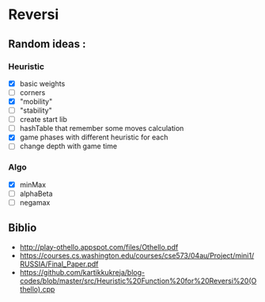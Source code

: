 # Reversi

## Random ideas :
### Heuristic
- [x] basic weights
- [ ] corners
- [x] "mobility"
- [ ] "stability"
- [ ] create start lib
- [ ] hashTable that remember some moves calculation
- [x] game phases with different heuristic for each
- [ ] change depth with game time
 
### Algo
- [x] minMax
- [ ] alphaBeta
- [ ] negamax
 
## Biblio
- http://play-othello.appspot.com/files/Othello.pdf
- https://courses.cs.washington.edu/courses/cse573/04au/Project/mini1/RUSSIA/Final_Paper.pdf
- https://github.com/kartikkukreja/blog-codes/blob/master/src/Heuristic%20Function%20for%20Reversi%20(Othello).cpp
